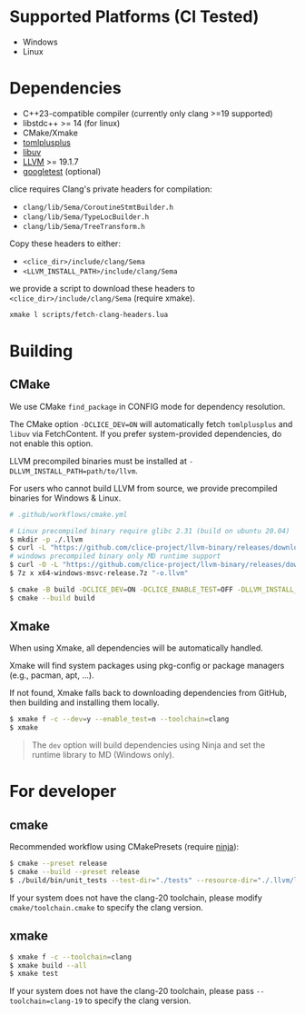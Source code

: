 # Supported Platforms (CI Tested)

- Windows
- Linux

# Dependencies

- C++23-compatible compiler (currently only clang >=19 supported)
- libstdc++ >= 14 (for linux)
- CMake/Xmake
- [tomlplusplus](https://github.com/marzer/tomlplusplus)
- [libuv](https://github.com/libuv/libuv)
- [LLVM](https://github.com/llvm/llvm-project) >= 19.1.7
- [googletest](https://github.com/google/googletest) (optional)

clice requires Clang's private headers for compilation:

- `clang/lib/Sema/CoroutineStmtBuilder.h`
- `clang/lib/Sema/TypeLocBuilder.h` 
- `clang/lib/Sema/TreeTransform.h`

Copy these headers to either:
- `<clice_dir>/include/clang/Sema` 
- `<LLVM_INSTALL_PATH>/include/clang/Sema`

we provide a script to download these headers to `<clice_dir>/include/clang/Sema` (require xmake).
```bash
xmake l scripts/fetch-clang-headers.lua
```

# Building

## CMake

We use CMake `find_package` in CONFIG mode for dependency resolution.

The CMake option `-DCLICE_DEV=ON` will automatically fetch `tomlplusplus` and `libuv` via FetchContent. If you prefer system-provided dependencies, do not enable this option.

LLVM precompiled binaries must be installed at `-DLLVM_INSTALL_PATH=path/to/llvm`.

For users who cannot build LLVM from source, we provide precompiled binaries for Windows & Linux.

```bash
# .github/workflows/cmake.yml

# Linux precompiled binary require glibc 2.31 (build on ubuntu 20.04)
$ mkdir -p ./.llvm
$ curl -L "https://github.com/clice-project/llvm-binary/releases/download/20.0.0/x86_64-linux-gnu-release.tar.xz" | tar -xJ -C ./.llvm
# windows precompiled binary only MD runtime support
$ curl -O -L "https://github.com/clice-project/llvm-binary/releases/download/20.0.0/x64-windows-msvc-release.7z"
$ 7z x x64-windows-msvc-release.7z "-o.llvm"
```

```bash
$ cmake -B build -DCLICE_DEV=ON -DCLICE_ENABLE_TEST=OFF -DLLVM_INSTALL_PATH=.llvm
$ cmake --build build
```

## Xmake

When using Xmake, all dependencies will be automatically handled.

Xmake will find system packages using pkg-config or package managers (e.g., pacman, apt, ...).

If not found, Xmake falls back to downloading dependencies from GitHub, then building and installing them locally.

```bash
$ xmake f -c --dev=y --enable_test=n --toolchain=clang
$ xmake
```

> The `dev` option will build dependencies using Ninja and set the runtime library to MD (Windows only).

# For developer

## cmake

Recommended workflow using CMakePresets (require [ninja](https://github.com/ninja-build/ninja)):
```bash
$ cmake --preset release
$ cmake --build --preset release
$ ./build/bin/unit_tests --test-dir="./tests" --resource-dir="./.llvm/lib/clang/20"
```

If your system does not have the clang-20 toolchain, please modify `cmake/toolchain.cmake` to specify the clang version.

## xmake

```bash
$ xmake f -c --toolchain=clang
$ xmake build --all
$ xmake test
```

If your system does not have the clang-20 toolchain, please pass `--toolchain=clang-19` to specify the clang version.

